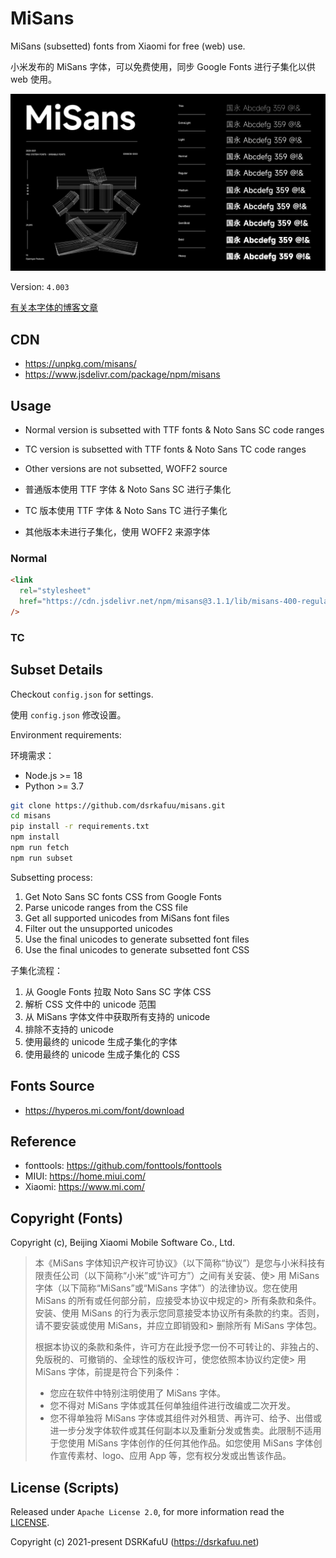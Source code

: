 # MiSans

MiSans (subsetted) fonts from Xiaomi for free (web) use.

小米发布的 MiSans 字体，可以免费使用，同步 Google Fonts 进行子集化以供 web 使用。

![Fonts Preview](https://raw.githubusercontent.com/dsrkafuu/misans/main/preview.png)

Version: `4.003`

[有关本字体的博客文章](https://blog.dsrkafuu.net/post/2022/google-fonts-subsetting/)

## CDN

- https://unpkg.com/misans/
- https://www.jsdelivr.com/package/npm/misans

## Usage

- Normal version is subsetted with TTF fonts & Noto Sans SC code ranges
- TC version is subsetted with TTF fonts & Noto Sans TC code ranges
- Other versions are not subsetted, WOFF2 source

- 普通版本使用 TTF 字体 & Noto Sans SC 进行子集化
- TC 版本使用 TTF 字体 & Noto Sans TC 进行子集化
- 其他版本未进行子集化，使用 WOFF2 来源字体

### Normal

```html
<link
  rel="stylesheet"
  href="https://cdn.jsdelivr.net/npm/misans@3.1.1/lib/misans-400-regular.min.css"
/>
```

### TC

###

## Subset Details

Checkout `config.json` for settings.

使用 `config.json` 修改设置。

Environment requirements:

环境需求：

- Node.js >= 18
- Python >= 3.7

```bash
git clone https://github.com/dsrkafuu/misans.git
cd misans
pip install -r requirements.txt
npm install
npm run fetch
npm run subset
```

Subsetting process:

1. Get Noto Sans SC fonts CSS from Google Fonts
2. Parse unicode ranges from the CSS file
3. Get all supported unicodes from MiSans font files
4. Filter out the unsupported unicodes
5. Use the final unicodes to generate subsetted font files
6. Use the final unicodes to generate subsetted font CSS

子集化流程：

1. 从 Google Fonts 拉取 Noto Sans SC 字体 CSS
2. 解析 CSS 文件中的 unicode 范围
3. 从 MiSans 字体文件中获取所有支持的 unicode
4. 排除不支持的 unicode
5. 使用最终的 unicode 生成子集化的字体
6. 使用最终的 unicode 生成子集化的 CSS

## Fonts Source

- https://hyperos.mi.com/font/download

## Reference

- fonttools: https://github.com/fonttools/fonttools
- MIUI: https://home.miui.com/
- Xiaomi: https://www.mi.com/

## Copyright (Fonts)

Copyright (c), Beijing Xiaomi Mobile Software Co., Ltd.

> 本《MiSans 字体知识产权许可协议》（以下简称“协议”）是您与小米科技有限责任公司（以下简称“小米”或“许可方”）之间有关安装、使> 用 MiSans 字体（以下简称“MiSans”或“MiSans 字体”）的法律协议。您在使用 MiSans 的所有或任何部分前，应接受本协议中规定的> 所有条款和条件。安装、使用 MiSans 的行为表示您同意接受本协议所有条款的约束。否则，请不要安装或使用 MiSans，并应立即销毁和> 删除所有 MiSans 字体包。
>
> 根据本协议的条款和条件，许可方在此授予您一份不可转让的、非独占的、免版税的、可撤销的、全球性的版权许可，使您依照本协议约定使> 用 MiSans 字体，前提是符合下列条件：
>
> - 您应在软件中特别注明使用了 MiSans 字体。
> - 您不得对 MiSans 字体或其任何单独组件进行改编或二次开发。
> - 您不得单独将 MiSans 字体或其组件对外租赁、再许可、给予、出借或进一步分发字体软件或其任何副本以及重新分发或售卖。此限制不适用于您使用 MiSans 字体创作的任何其他作品。如您使用 MiSans 字体创作宣传素材、logo、应用 App 等，您有权分发或出售该作品。

## License (Scripts)

Released under `Apache License 2.0`, for more information read the [LICENSE](https://github.com/dsrkafuu/misans/blob/main/LICENSE).

Copyright (c) 2021-present DSRKafuU (<https://dsrkafuu.net>)
